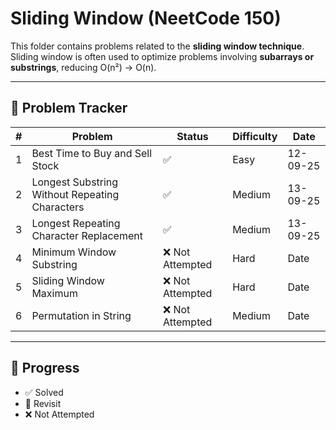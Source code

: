 # Sliding Window (NeetCode 150)

This folder contains problems related to the **sliding window technique**.  
Sliding window is often used to optimize problems involving **subarrays or substrings**, reducing O(n²) → O(n).

---

## 📌 Problem Tracker

| # | Problem | Status | Difficulty | Date     |
|---|---------|--------|------------|----------|
| 1 | Best Time to Buy and Sell Stock | ✅ | Easy | 12-09-25 |
| 2 | Longest Substring Without Repeating Characters | ✅ | Medium | 13-09-25 |
| 3 | Longest Repeating Character Replacement | ✅ | Medium | 13-09-25 |
| 4 | Minimum Window Substring | ❌ Not Attempted | Hard | Date     |
| 5 | Sliding Window Maximum | ❌ Not Attempted | Hard | Date     |
| 6 | Permutation in String | ❌ Not Attempted | Medium | Date     |

---

## 🔖 Progress
- ✅ Solved
- 🔄 Revisit
- ❌ Not Attempted